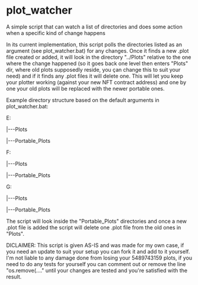 # plot_watcher
A simple script that can watch a list of directories and does some action when a specific kind of change happens

In its current implementation, this script polls the directories listed as an argument (see plot_watcher.bat) for any changes. Once it finds a new .plot file created or added, it will look in the directory "../Plots" relative to the one where the change happened (so it goes back one level then enters "Plots" dir, where old plots supposedly reside, you çan change this to suit your need) and if it finds any .plot files it will delete one.
This will let you keep your plotter working (against your new NFT contract address) and one by one your old plots will be replaced with the newer portable ones.

Example directory structure based on the default arguments in plot_watcher.bat:

E:

|---Plots

|---Portable_Plots


F:

|---Plots

|---Portable_Plots


G:

|---Plots

|---Portable_Plots


The script will look inside the "Portable_Plots" directories and once a new .plot file is added the script will delete one .plot file from the old ones in "Plots".

DICLAIMER: This script is given AS-IS and was made for my own case, if you need an update to suit your setup you can fork it and add to it yourself. I'm not liable to any damage done from losing your 5489743159 plots, if you need to do any tests for yourself you can comment out or remove the line "os.remove(...." until your changes are tested and you're satisfied with the result.

